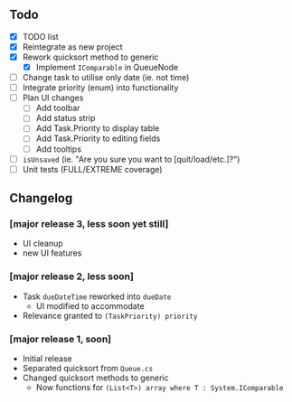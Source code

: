 ## Todo
- [x] TODO list
- [x] Reintegrate as new project
- [x] Rework quicksort method to generic
  - [x] Implement `IComparable` in QueueNode
- [ ] Change task to utilise only date (ie. not time)
- [ ] Integrate priority (enum) into functionality
- [ ] Plan UI changes
  - [ ] Add toolbar
  - [ ] Add status strip
  - [ ] Add Task.Priority to display table
  - [ ] Add Task.Priority to editing fields
  - [ ] Add tooltips
- [ ] `isUnsaved` (ie. "Are you sure you want to [quit/load/etc.]?")
- [ ] Unit tests (FULL/EXTREME coverage)

## Changelog
### [major release 3, less soon yet still]
- UI cleanup  
- new UI features

### [major release 2, less soon]
- Task `dueDateTime` reworked into `dueDate`
  - UI modified to accommodate
- Relevance granted to `(TaskPriority) priority`

### [major release 1, soon]
- Initial release
- Separated quicksort from `Queue.cs`
- Changed quicksort methods to generic
  - Now functions for `(List<T>) array where T : System.IComparable`
